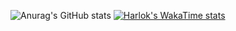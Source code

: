 ![Anurag's GitHub stats](https://github-readme-stats.vercel.app/api?username=congmucc&show_icons=true&theme=radical)
[![Harlok's WakaTime stats](https://github-readme-stats.vercel.app/api/wakatime?username=congmucc)](https://github.com/congmucc/note)
